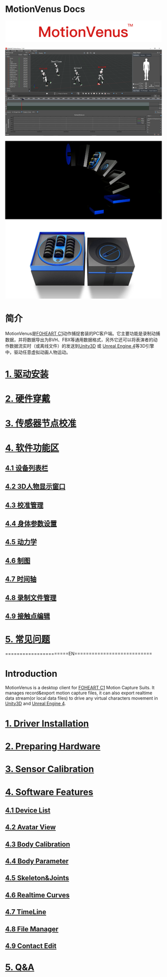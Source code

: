 # MotionVenus Docs

<div align=center>
<img src="https://raw.githubusercontent.com/FOHEART/MotionVenusHelp/v1.3.2/img/softwareName.png"/>
</div>

![MainThumb](https://raw.githubusercontent.com/FOHEART/MotionVenusHelp/v1.3.2/img/MotionVenus_1_3_0.png)

<div align=center>
<img src="https://raw.githubusercontent.com/FOHEART/MotionVenusHelp/v1.3.2/img/foheartc1.png"/>
</div>

<div align=center>
<img src="https://raw.githubusercontent.com/FOHEART/MotionVenusHelp/v1.3.2/img/foheartc1_2.png"/>
</div>

# 简介
MotionVenus是[FOHEART C1](http://www.foheart.com/)动作捕捉套装的PC客户端。它主要功能是录制动捕数据，并将数据导出为BVH、FBX等通用数据格式，另外它还可以将表演者的动作数据流实时（或离线文件）的发送到[Unity3D](https://unity3d.com) 或 [Unreal Engine 4](https://www.unrealengine.com)等3D引擎中，驱动任意虚拟动画人物运动。
# [1. 驱动安装](https://github.com/FOHEART/MotionVenusHelp/blob/v1.3.2/driver/driverinstall.md)
# [2. 硬件穿戴](https://github.com/FOHEART/MotionVenusHelp/blob/v1.3.2/hardware/preparinghardware.md)
# [3. 传感器节点校准](https://github.com/FOHEART/MotionVenusHelp/blob/v1.3.2/software/sensorcali.md)
# [4. 软件功能区](https://github.com/FOHEART/MotionVenusHelp/blob/v1.3.2/software/devicelist.md)
## [4.1 设备列表栏](https://github.com/FOHEART/MotionVenusHelp/blob/v1.3.2/software/devicelist.md)
## [4.2 3D人物显示窗口](https://github.com/FOHEART/MotionVenusHelp/blob/v1.3.2/software/view3d.md)
## [4.3 校准管理](https://github.com/FOHEART/MotionVenusHelp/blob/v1.3.2/software/calimgr.md)
## [4.4 身体参数设置](https://github.com/FOHEART/MotionVenusHelp/blob/v1.3.2/software/bodyparam.md)
## [4.5 动力学](https://github.com/FOHEART/MotionVenusHelp/blob/v1.3.2/software/kinetics.md)	
## [4.6 制图](https://github.com/FOHEART/MotionVenusHelp/blob/v1.3.2/software/plot.md)	
## [4.7 时间轴](https://github.com/FOHEART/MotionVenusHelp/blob/v1.3.2/software/timeline.md)
## [4.8 录制文件管理](https://github.com/FOHEART/MotionVenusHelp/blob/v1.3.2/software/filemgr.md)
## [4.9 接触点编辑](https://github.com/FOHEART/MotionVenusHelp/blob/v1.3.2/software/contacteditor.md)
# [5. 常见问题](https://github.com/FOHEART/MotionVenusHelp/blob/v1.3.2/software/QA.md)
======================EN===========================<br>
# Introduction
MotionVenus is a desktop client for [FOHEART C1](http://www.foheart.com/) Motion Capture Suits. It manages record&export motion capture files, it can also export realtime data stream(or local data files) to drive any virtual characters movement in [Unity3D](https://unity3d.com) and [Unreal Engine 4](https://www.unrealengine.com).<br>
# [1. Driver Installation](https://github.com/FOHEART/MotionVenusHelp/blob/v1.3.2/driver/driverinstall.md)
# [2. Preparing Hardware](https://github.com/FOHEART/MotionVenusHelp/blob/v1.3.2/hardware/preparinghardware.md)
# [3. Sensor Calibration](https://github.com/FOHEART/MotionVenusHelp/blob/v1.3.2/software/sensorcali.md)
# [4. Software Features](https://github.com/FOHEART/MotionVenusHelp/blob/v1.3.2/software/devicelist.md)
## [4.1 Device List](https://github.com/FOHEART/MotionVenusHelp/blob/v1.3.2/software/devicelist.md)
## [4.2 Avatar View](https://github.com/FOHEART/MotionVenusHelp/blob/v1.3.2/software/view3d.md)
## [4.3 Body Calibration](https://github.com/FOHEART/MotionVenusHelp/blob/v1.3.2/software/calimgr.md)
## [4.4 Body Parameter](https://github.com/FOHEART/MotionVenusHelp/blob/v1.3.2/software/bodyparam.md)
## [4.5 Skeleton&Joints](https://github.com/FOHEART/MotionVenusHelp/blob/v1.3.2/software/kinetics.md)
## [4.6 Realtime Curves](https://github.com/FOHEART/MotionVenusHelp/blob/v1.3.2/software/plot.md)	
## [4.7 TimeLine](https://github.com/FOHEART/MotionVenusHelp/blob/v1.3.2/software/timeline.md)	
## [4.8 File Manager](https://github.com/FOHEART/MotionVenusHelp/blob/v1.3.2/software/filemgr.md)
## [4.9 Contact Edit](https://github.com/FOHEART/MotionVenusHelp/blob/v1.3.2/software/contacteditor.md)
# [5. Q&A](https://github.com/FOHEART/MotionVenusHelp/blob/v1.3.2/software/QA.md)
